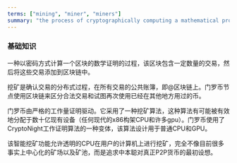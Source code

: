 ```yaml
---
terms: ["mining", "miner", "miners"]
summary: "the process of cryptographically computing a mathematical proof for a block, containing a number of transactions, which is then added to the blockchain"
---
```


### 基础知识

一种以密码方式计算一个区块的数学证明的过程，该区块包含一定数量的交易，然后将这些交易添加到区块链中。

挖矿是确认交易的分布式过程，在所有交易的公共账簿，即@区块链上。门罗币节点使用区块链来区分合法交易和试图再次使用已经在其他地方用过的币。

门罗币由严格的工作量证明驱动。它采用了一种挖矿算法，这种算法有可能被有效地分配于数十亿现有设备（任何现代的x86构架CPU和许多gpu）。门罗币使用了CryptoNight工作证明算法的一种变体，该算法设计用于普通CPU和GPU。

该智能挖矿功能允许透明的CPU在用户的计算机上进行挖矿，完全不像目前很多事实上中心化的矿场以及矿池，而是追求中本聪对真正P2P货币的最初设想。
